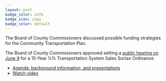 ```yaml
---
layout: post
badge_color: info
badge_icon: cogs
badge_color: default
---
```


The Board of County Commissioners discussed possible funding strategies for the Community Transportation Plan.

The Board of County Commissioners approved setting a [public hearing on June 9](http://www.hillsboroughcounty.org/Calendar.aspx?EID=15800) for a 15-Year ½% Transportation System Sales Surtax Ordinance.

* [Agenda, background information, and presentations](http://agenda.hillsboroughcounty.org/cache/00003/698/Agenda%20for%2005-11-16%20Workshop.pdf)
* [Watch video](http://65.49.32.144/Hillsborough/0376a56e-0f12-495c-9dba-db84003ce12b/BOCC_Workshop_5_11_2016/presentation_file/mgpresenter.html?Stream=low)
